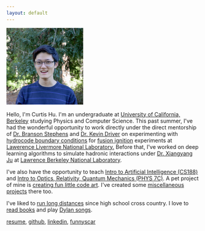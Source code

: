 ```yaml
---
layout: default
---
```



<!-- This will be the go blurb for your bio -->

<img src="assets/img/profile.jpeg" alt="drawing" width="200"/>

<!-- Current position and things happening in my life -->

Hello, I'm Curtis Hu. I'm an undergraduate at <a href="https://www.berkeley.edu/">University of California, Berkeley</a> studying Physics and Computer Science. This past summer, I've had the wonderful opportunity to work directly under the direct mentorship of <a href="https://www.linkedin.com/in/branson-stephens-19b75855/">Dr. Branson Stephens</a> and <a href="http://militzer.berkeley.edu/~driver/">Dr. Kevin Driver</a> on experimenting with <a href="https://bucket.funnyscar.com/work/publications/llnl-poster-2024.pdf">hydrocode boundary conditions</a> for <a href="https://www.energy.gov/articles/doe-national-laboratory-makes-history-achieving-fusion-ignition">fusion ignition</a> experiments at <a href="https://www.llnl.gov/">Lawerence Livermore National Laboratory.</a> Before that, I've worked on deep learning algorithms to simulate hadronic interactions under <a href="https://xju2.github.io/students/">Dr. Xiangyang Ju</a> at <a href="https://www.physics.lbl.gov/">Lawrence Berkeley National Laboratory</a>. 

<!-- Show off some work -->

<!-- Teaching -->
<!-- Who I worked with, big names preferably -->

I've also have the opportunity to teach <a href="https://inst.eecs.berkeley.edu/~cs188/su24/staff/">Intro to Artificial Intelligence (CS188)</a> and <a href="">Intro to Optics, Relativity, Quantum Mechanics (PHYS 7C)</a>.
A pet project of mine is <a href="https://funnyscar.com/">creating fun little code art</a>. I've created some <a href="https://funnyscar.com/projects">miscellaneous projects</a> there too.


<!-- Hobbies, show that you're human and easy to get along and that they should reach out -->
I've liked to <a href="https://www.athlinks.com/athletes/540536124/">run long distances</a> since high school cross country. I love to <a href="https://www.goodreads.com/curtisjhu
">read books</a> and play <a href="https://instagram.com/curtisjhu">Dylan songs</a>.

<a href="https://bucket.funnyscar.com/resumes/resume-5-12-2024.pdf">resume</a>,
<a href="https://github.com/curtisjhu">github</a>,
<a href="https://linkedin.com/in/curtisjhu">linkedin</a>,
<a href="https://funnyscar.com">funnyscar</a>